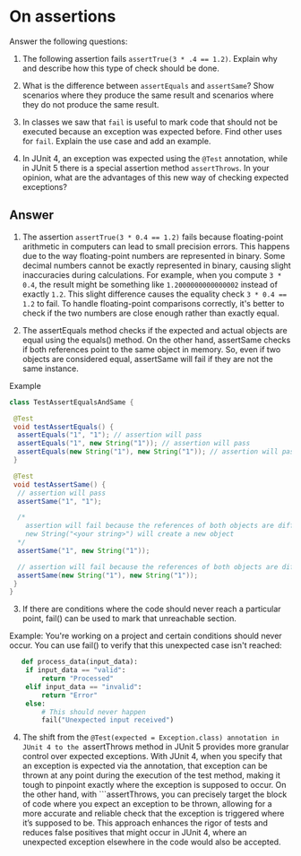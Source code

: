 # On assertions

Answer the following questions:

1. The following assertion fails `assertTrue(3 * .4 == 1.2)`. Explain why and describe how this type of check should be done.

2. What is the difference between `assertEquals` and `assertSame`? Show scenarios where they produce the same result and scenarios where they do not produce the same result.

3. In classes we saw that `fail` is useful to mark code that should not be executed because an exception was expected before. Find other uses for `fail`. Explain the use case and add an example.

4. In JUnit 4, an exception was expected using the `@Test` annotation, while in JUnit 5 there is a special assertion method `assertThrows`. In your opinion, what are the advantages of this new way of checking expected exceptions?

## Answer

1. The assertion `assertTrue(3 * 0.4 == 1.2)` fails because floating-point arithmetic in computers can lead to small precision errors. This happens due to the way floating-point numbers are represented in binary. Some decimal numbers cannot be exactly represented in binary, causing slight inaccuracies during calculations. For example, when you compute `3 * 0.4`, the result might be something like `1.2000000000000002` instead of exactly `1.2`. This slight difference causes the equality check `3 * 0.4 == 1.2` to fail.
To handle floating-point comparisons correctly, it's better to check if the two numbers are close enough rather than exactly equal.

2. The assertEquals method checks if the expected and actual objects are equal using the equals() method. On the other hand, assertSame checks if both references point to the same object in memory. So, even if two objects are considered equal, assertSame will fail if they are not the same instance.

Example
```java
class TestAssertEqualsAndSame {

 @Test
 void testAssertEquals() {
  assertEquals("1", "1"); // assertion will pass
  assertEquals("1", new String("1")); // assertion will pass
  assertEquals(new String("1"), new String("1")); // assertion will pass
 }

 @Test
 void testAssertSame() {
  // assertion will pass
  assertSame("1", "1"); 

  /* 
    assertion will fail because the references of both objects are different.
    new String("<your string>") will create a new object
  */
  assertSame("1", new String("1"));

  // assertion will fail because the references of both objects are different
  assertSame(new String("1"), new String("1"));
 }
}
```

3. If there are conditions where the code should never reach a particular point, fail() can be used to mark that unreachable section.

Example: You're working on a project and certain conditions should never occur. You can use fail() to verify that this unexpected case isn't reached:

```python
   def process_data(input_data):
    if input_data == "valid":
        return "Processed"
    elif input_data == "invalid":
        return "Error"
    else:
        # This should never happen
        fail("Unexpected input received")
  ```
4. The shift from the ```@Test(expected = Exception.class) annotation in JUnit 4 to the ```assertThrows method in JUnit 5 provides more granular control over expected exceptions. With JUnit 4, when you specify that an exception is expected via the annotation, that exception can be thrown at any point during the execution of the test method, making it tough to pinpoint exactly where the exception is supposed to occur. On the other hand, with ```assertThrows, you can precisely target the block of code where you expect an exception to be thrown, allowing for a more accurate and reliable check that the exception is triggered where it’s supposed to be. This approach enhances the rigor of tests and reduces false positives that might occur in JUnit 4, where an unexpected exception elsewhere in the code would also be accepted.
